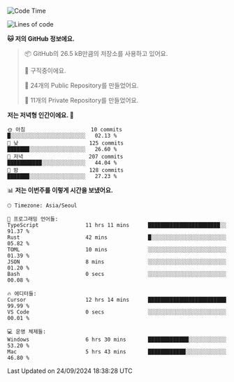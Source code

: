   <!--START_SECTION:waka-->
![Code Time](http://img.shields.io/badge/Code%20Time-838%20hrs%2038%20mins-blue)

![Lines of code](https://img.shields.io/badge/%EC%A0%80%EB%8A%94%20%EC%97%AC%ED%83%9C%EA%B9%8C%EC%A7%80%20-412.0%20thousand%20%EC%A4%84%EC%9D%98%20%EC%BD%94%EB%93%9C%EB%A5%BC%20%EC%9E%91%EC%84%B1%ED%96%88%EC%96%B4%EC%9A%94.-blue)

**🐱 저의 GitHub 정보에요.** 

> 📦 GitHub의 26.5 kB만큼의 저장소를 사용하고 있어요. 
 > 
> 💼 구직중이에요.
 > 
> 📜 24개의 Public Repository를 만들었어요. 
 > 
> 🔑 11개의 Private Repository를 만들었어요. 
 > 
**저는 저녁형 인간이에요. 🦉** 

```text
🌞 아침                     10 commits          █░░░░░░░░░░░░░░░░░░░░░░░░   02.13 % 
🌆 낮　                     125 commits         ███████░░░░░░░░░░░░░░░░░░   26.60 % 
🌃 저녁                     207 commits         ███████████░░░░░░░░░░░░░░   44.04 % 
🌙 밤　                     128 commits         ███████░░░░░░░░░░░░░░░░░░   27.23 % 
```


📊 **저는 이번주를 이렇게 시간을 보냈어요.** 

```text
🕑︎ Timezone: Asia/Seoul

💬 프로그래밍 언어들: 
TypeScript               11 hrs 11 mins      ███████████████████████░░   91.37 % 
Rust                     42 mins             █░░░░░░░░░░░░░░░░░░░░░░░░   05.82 % 
TOML                     10 mins             ░░░░░░░░░░░░░░░░░░░░░░░░░   01.39 % 
JSON                     8 mins              ░░░░░░░░░░░░░░░░░░░░░░░░░   01.20 % 
Bash                     0 secs              ░░░░░░░░░░░░░░░░░░░░░░░░░   00.08 % 

🔥 에디터들: 
Cursor                   12 hrs 14 mins      █████████████████████████   99.99 % 
VS Code                  0 secs              ░░░░░░░░░░░░░░░░░░░░░░░░░   00.01 % 

💻 운영 체제들: 
Windows                  6 hrs 30 mins       █████████████░░░░░░░░░░░░   53.20 % 
Mac                      5 hrs 43 mins       ████████████░░░░░░░░░░░░░   46.80 % 
```


 Last Updated on 24/09/2024 18:38:28 UTC
<!--END_SECTION:waka-->
